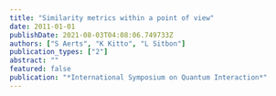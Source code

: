 ```yaml
---
title: "Similarity metrics within a point of view"
date: 2011-01-01
publishDate: 2021-08-03T04:08:06.749733Z
authors: ["S Aerts", "K Kitto", "L Sitbon"]
publication_types: ["2"]
abstract: ""
featured: false
publication: "*International Symposium on Quantum Interaction*"
---
```


